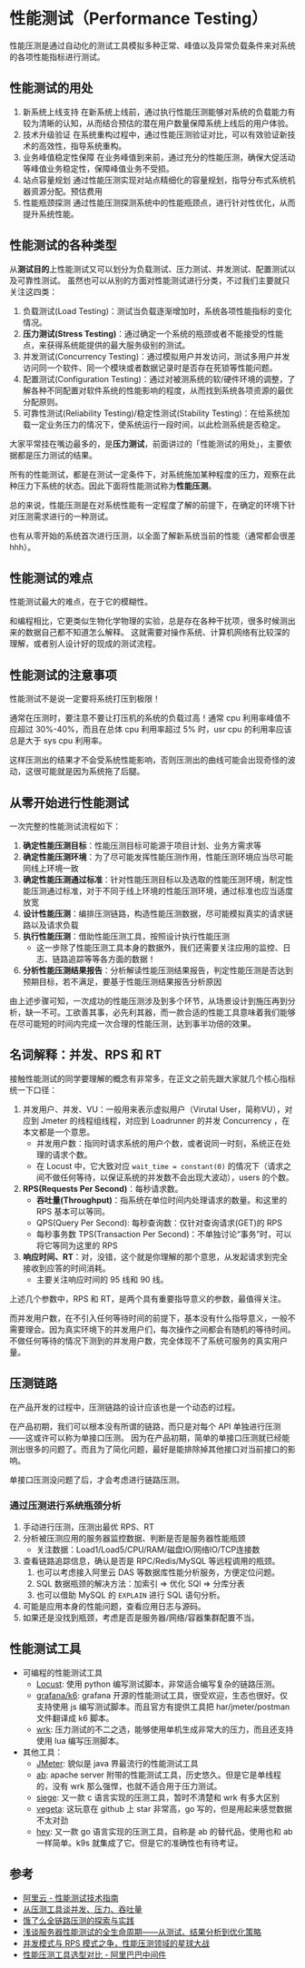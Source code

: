 # 性能测试（Performance Testing）

性能压测是通过自动化的测试工具模拟多种正常、峰值以及异常负载条件来对系统的各项性能指标进行测试。

## 性能测试的用处

1. 新系统上线支持
   在新系统上线前，通过执行性能压测能够对系统的负载能力有较为清晰的认知，从而结合预估的潜在用户数量保障系统上线后的用户体验。
2. 技术升级验证
   在系统重构过程中，通过性能压测验证对比，可以有效验证新技术的高效性，指导系统重构。
3. 业务峰值稳定性保障
   在业务峰值到来前，通过充分的性能压测，确保大促活动等峰值业务稳定性，保障峰值业务不受损。
4. 站点容量规划
   通过性能压测实现对站点精细化的容量规划，指导分布式系统机器资源分配。预估费用
5. 性能瓶颈探测
   通过性能压测探测系统中的性能瓶颈点，进行针对性优化，从而提升系统性能。


## 性能测试的各种类型

从**测试目的**上性能测试又可以划分为负载测试、压力测试、并发测试、配置测试以及可靠性测试。
虽然也可以从别的方面对性能测试进行分类，不过我们主要就只关注这四类：

1. 负载测试(Load Testing)：测试当负载逐渐增加时，系统各项性能指标的变化情况。
2. **压力测试(Stress Testing)**：通过确定一个系统的瓶颈或者不能接受的性能点，来获得系统能提供的最大服务级别的测试。
3. 并发测试(Concurrency Testing)：通过模拟用户并发访问，测试多用户并发访问同一个软件、同一个模块或者数据记录时是否存在死锁等性能问题。
4. 配置测试(Configuration Testing)：通过对被测系统的软/硬件环境的调整，了解各种不同配置对软件系统的性能影响的程度，从而找到系统各项资源的最优分配原则。
5. 可靠性测试(Reliability Testing)/稳定性测试(Stability Testing)：在给系统加载一定业务压力的情况下，使系统运行一段时间，以此检测系统是否稳定。

大家平常挂在嘴边最多的，是**压力测试**，前面讲过的「性能测试的用处」，主要依据都是压力测试的结果。

所有的性能测试，都是在测试一定条件下，对系统施加某种程度的压力，观察在此种压力下系统的状态。因此下面将性能测试称为**性能压测**。

总的来说，性能压测是在对系统性能有一定程度了解的前提下，在确定的环境下针对压测需求进行的一种测试。

也有从零开始的系统首次进行压测，以全面了解新系统当前的性能（通常都会很差hhh）。


## 性能测试的难点

性能测试最大的难点，在于它的模糊性。

和编程相比，它更类似生物化学物理的实验，总是存在各种干扰项，很多时候测出来的数据自己都不知道怎么解释。
这就需要对操作系统、计算机网络有比较深的理解，或者别人设计好的现成的测试流程。

## 性能测试的注意事项

性能测试不是说一定要将系统打压到极限！

通常在压测时，要注意不要让打压机的系统的负载过高！通常 cpu 利用率峰值不应超过 30%-40%，而且在总体 cpu 利用率超过 5% 时，usr cpu 的利用率应该总是大于 sys cpu 利用率。

这样压测出的结果才不会受系统性能影响，否则压测出的曲线可能会出现奇怪的波动，这很可能就是因为系统拖了后腿。

## 从零开始进行性能测试

一次完整的性能测试流程如下：

1. **确定性能压测目标**：性能压测目标可能源于项目计划、业务方需求等
2. **确定性能压测环境**：为了尽可能发挥性能压测作用，性能压测环境应当尽可能同线上环境一致
3. **确定性能压测通过标准**：针对性能压测目标以及选取的性能压测环境，制定性能压测通过标准，对于不同于线上环境的性能压测环境，通过标准也应当适度放宽
4. **设计性能压测**：编排压测链路，构造性能压测数据，尽可能模拟真实的请求链路以及请求负载
5. **执行性能压测**：借助性能压测工具，按照设计执行性能压测
    - 这一步除了性能压测工具本身的数据外，我们还需要关注应用的监控、日志、链路追踪等等各方面的数据！
6. **分析性能压测结果报告**：分析解读性能压测结果报告，判定性能压测是否达到预期目标，若不满足，要基于性能压测结果报告分析原因

由上述步骤可知，一次成功的性能压测涉及到多个环节，从场景设计到施压再到分析，缺一不可。工欲善其事，必先利其器，而一款合适的性能工具意味着我们能够在尽可能短的时间内完成一次合理的性能压测，达到事半功倍的效果。


## 名词解释：并发、RPS 和 RT

接触性能测试的同学要理解的概念有非常多，在正文之前先跟大家就几个核心指标统一下口径：

1. 并发用户、并发、VU：一般用来表示虚拟用户（Virutal User，简称VU），对应到 Jmeter 的线程组线程，对应到 Loadrunner 的并发 Concurrency ，在本文都是一个意思。
    - 并发用户数：指同时请求系统的用户个数，或者说同一时刻，系统正在处理的请求个数。
    - 在 Locust 中，它大致对应 `wait_time = constant(0)` 的情况下（请求之间不做任何等待，以保证系统的并发数不会出现大波动），users 的个数。
2. **RPS(Requests Per Second)**：每秒请求数。
    - **吞吐量(Throughput)**：指系统在单位时间内处理请求的数量。和这里的 RPS 基本可以等同。
    - QPS(Query Per Second): 每秒查询数：仅针对查询请求(GET)的 RPS
    - 每秒事务数 TPS(Transaction Per Second)：不单独讨论“事务”时，可以将它等同为这里的 RPS
3. **响应时间、RT**：对，没错，这个就是你理解的那个意思，从发起请求到完全接收到应答的时间消耗。
    - 主要关注响应时间的 95 线和 90 线。

上述几个参数中，RPS 和 RT，是两个具有重要指导意义的参数，最值得关注。

而并发用户数，在不引入任何等待时间的前提下，基本没有什么指导意义，一般不需要理会。因为真实环境下的并发用户们，每次操作之间都会有随机的等待时间。
不做任何等待的情况下测到的并发用户数，完全体现不了系统可服务的真实用户量。

## 压测链路

在产品开发的过程中，压测链路的设计应该也是一个动态的过程。

在产品初期，我们可以根本没有所谓的链路，而只是对每个 API 单独进行压测——这或许可以称为单接口压测。
因为在产品初期，简单的单接口压测就已经能测出很多的问题了。而且为了简化问题，最好是能排除掉其他接口对当前接口的影响。

单接口压测没问题了后，才会考虑进行链路压测。


### 通过压测进行系统瓶颈分析

1. 手动进行压测，压测出最优 RPS、RT
2. 分析被压测应用的服务器监控数据、判断是否是服务器性能瓶颈
    - 关注数据：Load1/Load5/CPU/RAM/磁盘IO/网络IO/TCP连接数
3. 查看链路追踪信息，确认是否是 RPC/Redis/MySQL 等远程调用的瓶颈。
   1. 也可以考虑接入阿里云 DAS 等数据库性能分析服务，方便定位问题。
   2. SQL 数据瓶颈的解决方法：加索引 => 优化 SQl => 分库分表
   3. 也可以借助 MySQL 的 `EXPLAIN` 进行 SQL 语句分析。
4. 可能是应用本身的性能问题，查看应用日志与源码。
5. 如果还是没找到瓶颈，考虑是否是服务器/网络/容器集群配置不当。

## 性能测试工具

- 可编程的性能测试工具
  - [Locust](https://github.com/locustio/locust): 使用 python 编写测试脚本，非常适合编写复杂的链路压测。
  - [grafana/k6](https://github.com/grafana/k6): grafana 开源的性能测试工具，很受欢迎，生态也很好。仅支持使用 js 编写测试脚本。而且官方有提供工具把 har/jmeter/postman 文件翻译成 k6 脚本。
  - [wrk](https://github.com/wg/wrk): 压力测试的不二之选，能够使用单机生成非常大的压力，而且还支持使用 lua 编写压测脚本。
- 其他工具：
  - [JMeter](https://github.com/apache/jmeter): 貌似是 java 界最流行的性能测试工具
  - [ab](https://httpd.apache.org/docs/2.4/programs/ab.html): apache server 附带的性能测试工具，历史悠久。但是它是单线程的，没有 wrk 那么强悍，也就不适合用于压力测试。
  - [siege](https://github.com/JoeDog/siege): 又一款 c 语言实现的压测工具，暂时不清楚和 wrk 有多大区别
  - [vegeta](https://github.com/tsenart/vegeta): 这玩意在 github 上 star 非常高，go 写的，但是用起来感觉数据不太对劲
  - [hey](https://github.com/rakyll/hey): 又一款 go 语言实现的压测工具，自称是 ab 的替代品，使用也和 ab 一样简单。k9s 就集成了它。但是它的准确性也有待考证。

## 参考

- [阿里云 - 性能测试技术指南](https://help.aliyun.com/document_detail/29337.html)
- [从压测工具谈并发、压力、吞吐量](https://zhuanlan.zhihu.com/p/23211458)
- [饿了么全链路压测的探索与实践](https://zhuanlan.zhihu.com/p/30306892)
- [浅谈服务器性能测试的全生命周期——从测试、结果分析到优化策略 ](https://wetest.qq.com/lab/view/?id=102)
- [并发模式与 RPS 模式之争，性能压测领域的星球大战](https://yq.aliyun.com/articles/709950?spm=5176.7946858.1219570.2.c8802542NeDh2Z)
- [性能压测工具选型对比 - 阿里巴巴中间件](https://mp.weixin.qq.com/s?__biz=MzU4NzU0MDIzOQ==&mid=2247486886&idx=2&sn=cd9f4b50afd3d6a03dfeb724905ee428)
